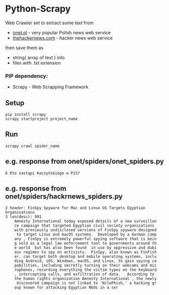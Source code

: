# Python-Scrapy
Web Crawler set to extract some text from 
* [onet.pl](https://www.onet.pl) - very popular Polish news web service
* [thehackernews.com](https://thehackernews.com) - hacker news web service

then save them as 
* string( array of text ) 
into 
* files with .txt extension

### PIP dependency:
* Scrapy - Web Scrapping Framework

## Setup
```
pip install scrapy
scrapy startproject project_name
```

## Run
```
scrapy crawl spider_name
```

## e.g. response from onet/spiders/onet_spiders.py
```
6 Kto zastąpi Kaczyńskiego w PiS?
```

## e.g. response from onet/spiders/hackrnews_spiders.py
```
2 header: FinSpy Spyware for Mac and Linux OS Targets Egyptian Organisations
3 len(desc): 991
    Amnesty International today exposed details of a new surveillan
    ce campaign that targeted Egyptian civil society organizations 
    with previously undisclosed versions of FinSpy spyware designed
     to target Linux and macOS systems.  Developed by a German comp
    any , FinSpy is extremely powerful spying software that is bein
    g sold as a legal law enforcement tool to governments around th
    e world  but has also been found  in use by oppressive and dubi
    ous regimes to spy on activists.  FinSpy, also known as FinFish
    er, can target both desktop and mobile operating systems, inclu
    ding Android, iOS, Windows, macOS, and Linux, to gain spying ca
    pabilities, including secretly turning on their webcams and mic
    rophones, recording everything the victim types on the keyboard
    , intercepting calls, and exfiltration of data.   According to 
    the human rights organization Amnesty International , the newly
     discovered campaign is not linked to 'NilePhish,' a hacking gr
    oup known for attacking Egyptian NGOs in a ser
```
